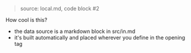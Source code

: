 > source: local.md, code block #2

How cool is this?

- the data source is a markdown block in src/in.md
- it's built automatically and placed wherever you define in the opening tag
